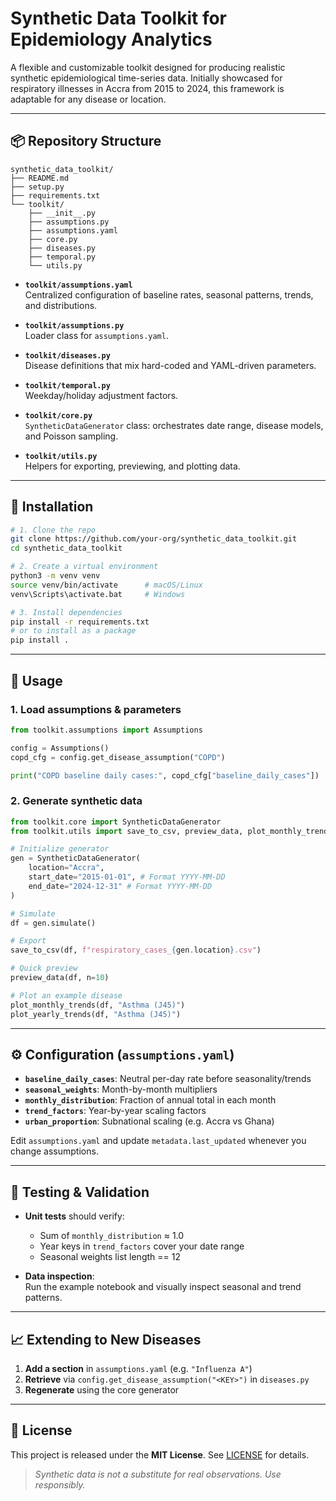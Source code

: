 # Synthetic Data Toolkit for Epidemiology Analytics

A flexible and customizable toolkit designed for producing realistic synthetic epidemiological time-series data. Initially showcased for respiratory illnesses in Accra from 2015 to 2024, this framework is adaptable for any disease or location.

---

## 📦 Repository Structure

```
synthetic_data_toolkit/
├── README.md
├── setup.py
├── requirements.txt
└── toolkit/
    ├── __init__.py
    ├── assumptions.py
    ├── assumptions.yaml
    ├── core.py
    ├── diseases.py
    ├── temporal.py
    └── utils.py
```

- **`toolkit/assumptions.yaml`**  
  Centralized configuration of baseline rates, seasonal patterns, trends, and distributions.

- **`toolkit/assumptions.py`**  
  Loader class for `assumptions.yaml`.

- **`toolkit/diseases.py`**  
  Disease definitions that mix hard-coded and YAML-driven parameters.

- **`toolkit/temporal.py`**  
  Weekday/holiday adjustment factors.

- **`toolkit/core.py`**  
  `SyntheticDataGenerator` class: orchestrates date range, disease models, and Poisson sampling.

- **`toolkit/utils.py`**  
  Helpers for exporting, previewing, and plotting data.

---

## 🚀 Installation

```bash
# 1. Clone the repo
git clone https://github.com/your-org/synthetic_data_toolkit.git
cd synthetic_data_toolkit

# 2. Create a virtual environment
python3 -m venv venv
source venv/bin/activate      # macOS/Linux
venv\Scripts\activate.bat     # Windows

# 3. Install dependencies
pip install -r requirements.txt
# or to install as a package
pip install .
```

---

## 🔧 Usage

### 1. Load assumptions & parameters

```python
from toolkit.assumptions import Assumptions

config = Assumptions()
copd_cfg = config.get_disease_assumption("COPD")

print("COPD baseline daily cases:", copd_cfg["baseline_daily_cases"])
```

### 2. Generate synthetic data

```python
from toolkit.core import SyntheticDataGenerator
from toolkit.utils import save_to_csv, preview_data, plot_monthly_trends, plot_yearly_trends

# Initialize generator
gen = SyntheticDataGenerator(
    location="Accra",
    start_date="2015-01-01", # Format YYYY-MM-DD
    end_date="2024-12-31" # Format YYYY-MM-DD
)

# Simulate
df = gen.simulate()

# Export
save_to_csv(df, f"respiratory_cases_{gen.location}.csv")

# Quick preview
preview_data(df, n=10)

# Plot an example disease
plot_monthly_trends(df, "Asthma (J45)")
plot_yearly_trends(df, "Asthma (J45)")
```

---

## ⚙️ Configuration (`assumptions.yaml`)

- **`baseline_daily_cases`**: Neutral per-day rate before seasonality/trends  
- **`seasonal_weights`**: Month-by-month multipliers  
- **`monthly_distribution`**: Fraction of annual total in each month  
- **`trend_factors`**: Year-by-year scaling factors  
- **`urban_proportion`**: Subnational scaling (e.g. Accra vs Ghana)

Edit `assumptions.yaml` and update `metadata.last_updated` whenever you change assumptions.

---

## 🧪 Testing & Validation

- **Unit tests** should verify:  
  - Sum of `monthly_distribution` ≈ 1.0  
  - Year keys in `trend_factors` cover your date range  
  - Seasonal weights list length == 12  

- **Data inspection**:  
  Run the example notebook and visually inspect seasonal and trend patterns.

---

## 📈 Extending to New Diseases

1. **Add a section** in `assumptions.yaml` (e.g. `"Influenza A"`)  
2. **Retrieve** via `config.get_disease_assumption("<KEY>")` in `diseases.py`  
3. **Regenerate** using the core generator

---

## 📜 License

This project is released under the **MIT License**. See [LICENSE](LICENSE) for details.

> _Synthetic data is not a substitute for real observations. Use responsibly._